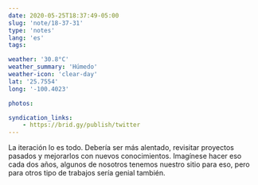 ```yaml
---
date: 2020-05-25T18:37:49-05:00
slug: 'note/18-37-31'
type: 'notes'
lang: 'es'
tags:

weather: '30.8°C'
weather_summary: 'Húmedo'
weather-icon: 'clear-day'
lat: '25.7554'
long: '-100.4023'

photos:

syndication_links:
    - https://brid.gy/publish/twitter
---
```

La iteración lo es todo. Debería ser más alentado, revisitar proyectos pasados y mejorarlos con nuevos conocimientos. Imagínese hacer eso cada dos años, algunos de nosotros tenemos nuestro sitio para eso, pero para otros tipo de trabajos sería genial también.